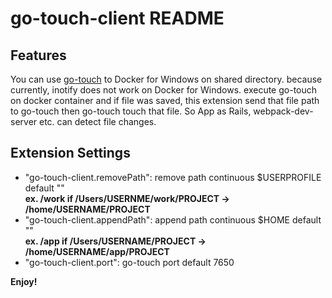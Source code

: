 # go-touch-client README

## Features
You can use [go-touch](https://github.com/takeshy/go-touch) to Docker for Windows on shared directory. because currently, inotify does not work on Docker for Windows. execute go-touch on docker container and if file was saved, this extension send that file path to go-touch then go-touch touch that file. So App as Rails, webpack-dev-server etc. can detect file changes.

## Extension Settings

- "go-touch-client.removePath": remove path continuous $USERPROFILE  default "" <br/>
**ex. /work if /Users/USERNME/work/PROJECT -> /home/USERNAME/PROJECT**
- "go-touch-client.appendPath": append path continuous $HOME default "" <br/>
**ex. /app if /Users/USERNAME/PROJECT -> /home/USERNAME/app/PROJECT**
- "go-touch-client.port": go-touch port default 7650

**Enjoy!**
